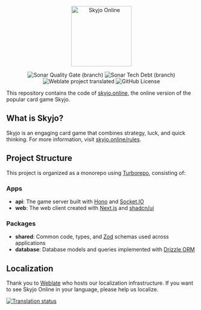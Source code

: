 <p align="center">
  <a href="https://www.skyjo.online">
    <img src="https://www.skyjo.online/svg/logo.svg" alt="Skyjo Online" width="160" />
  </a>
</p>

<p align="center">
  <img alt="Sonar Quality Gate (branch)" src="https://img.shields.io/sonar/quality_gate/maxentr_skyjo/trunk?server=https%3A%2F%2Fsonarcloud.io">
  <img alt="Sonar Tech Debt (branch)" src="https://img.shields.io/sonar/tech_debt/maxentr_skyjo/trunk?server=https%3A%2F%2Fsonarcloud.io">
  <img alt="Weblate project translated" src="https://img.shields.io/weblate/progress/skyjo-online">
  <img alt="GitHub License" src="https://img.shields.io/github/license/maxentr/skyjo">
</p>

This repository contains the code of [skyjo.online](https://www.skyjo.online), the online version of the popular card game Skyjo.

## What is Skyjo?

Skyjo is an engaging card game that combines strategy, luck, and quick thinking. For more information, visit [skyjo.online/rules](https://www.skyjo.online/rules).

## Project Structure

This project is organized as a monorepo using [Turborepo](https://turbo.build/repo), consisting of:

### Apps

- **api**: The game server built with [Hono](https://hono.dev/) and [Socket.IO](https://socket.io/)
- **web**: The web client created with [Next.js](https://nextjs.org/) and [shadcn/ui](https://ui.shadcn.com/)

### Packages

- **shared**: Common code, types, and [Zod](https://zod.dev/) schemas used across applications
- **database**: Database models and queries implemented with [Drizzle ORM](https://drizzle.dev/)

## Localization

Thank you to [Weblate](https://hosted.weblate.org/engage/skyjo-online/) who hosts our localization infrastructure. If you want to see Skyjo Online in your language, please help us localize.

<a href="https://hosted.weblate.org/engage/skyjo-online/">
<img src="https://hosted.weblate.org/widget/skyjo-online/web/horizontal-auto.svg" alt="Translation status" />
</a>
